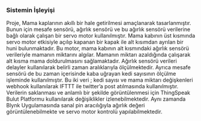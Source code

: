 ### Sistemin İşleyişi

Proje, Mama kaplarının akıllı bir hale getirilmesi amaçlanarak tasarlanmıştır. Bunun için
mesafe sensörü, ağırlık sensörü ve bu ağırlık sensörü verilerine bağlı olarak çalışan bir servo
motor kullanılmıştır.
Mama kabının üst kısmında servo motor etkisiyle açılıp kapanan bir kapak ile alt kısımdan
ayrılan bir huni bulunmaktadır. Bu motor, mama kabının alt kısmındaki ağırlık sensörü
verileriyle mamanın miktarını algılar. Mamanın miktarı azaldığında çalışarak alt kısma mama
doldurulmasını sağlamaktadır.
Ağırlık sensörü verileri delayler kullanılarak belirli zaman aralıklarıyla ölçülmektedir. Ayrıca
mesafe sensörü de bu zaman içerisinde kaba uğrayan kedi sayısının ölçülme işleminde
kullanılmıştır. Bu iki veri ; kedi sayısı ve mama miktarı değişkenleri webhook kullanılarak
IFTTT ile twitter’a post atılmasında kullanılmıştır.
Verilerin saklanması ve anlamlı bir şekilde görüntülenmesi için ThingSpeak
Bulut Platformu kullanılarak değişiklikler izlenebilmektedir. Aynı zamanda Blynk
Uygulamasında sanal pin aracılığıyla ağırlık değeri görüntülenebilmekte ve servo
motor kontrolü yapılabilmektedir. 

